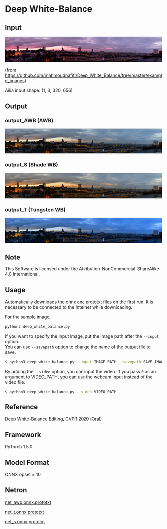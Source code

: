 # Deep White-Balance

## Input
![Input](input.jpg)

(from https://github.com/mahmoudnafifi/Deep_White_Balance/tree/master/example_images)

Ailia input shape: (1, 3, 320, 656)

## Output
### output_AWB (AWB)
![Input](output_AWB.png)
### output_S (Shade WB)
![Input](output_S.png)
### output_T (Tungsten WB)
![Input](output_T.png)


## Note

This Software is licensed under the Attribution-NonCommercial-ShareAlike 4.0 International.

## Usage
Automatically downloads the onnx and prototxt files on the first run.
It is necessary to be connected to the Internet while downloading.

For the sample image,
``` bash
python3 deep_white_balance.py 
```

If you want to specify the input image, put the image path after the `--input` option.  
You can use `--savepath` option to change the name of the output file to save.
```bash
$ python3 deep_white_balance.py --input IMAGE_PATH --savepath SAVE_IMAGE_PATH
```

By adding the `--video` option, you can input the video. 
If you pass `0` as an argument to VIDEO_PATH, you can use the webcam input instead of the video file.
```bash
$ python3 deep_white_balance.py --video VIDEO_PATH
```

## Reference
[Deep White-Balance Editing, CVPR 2020 (Oral)](https://github.com/mahmoudnafifi/Deep_White_Balance)

## Framework
PyTorch 1.5.0

## Model Format
ONNX opset = 10

## Netron

[net_awb.onnx.prototxt](https://netron.app/?url=https://storage.googleapis.com/ailia-models/deep_white_balance/net_awb.onnx.prototxt)

[net_t.onnx.prototxt](https://netron.app/?url=https://storage.googleapis.com/ailia-models/deep_white_balance/net_t.onnx.prototxt)

[net_s.onnx.prototxt](https://netron.app/?url=https://storage.googleapis.com/ailia-models/deep_white_balance/net_s.onnx.prototxt)

